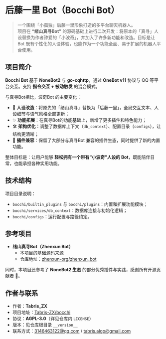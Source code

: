 # 后藤一里 Bot（Bocchi Bot）

> 一个围绕「小孤独」后藤一里形象打造的多平台聊天机器人。  
> 项目在 **“绪山真寻Bot”** 的源码基础上进行二次开发：将原本的「真寻」人设替换为作者钟爱的「小波奇」，并加入了许多新功能和改造。目标是让 Bot 既有个性化的人设体验，也能作为一个功能全面、易于扩展的机器人平台使用。  

## 项目简介
**Bocchi Bot** 基于 **NoneBot2** 与 **go-cqhttp**，通过 **OneBot v11** 协议与 QQ 等平台交互。支持 **指令交互 + 被动触发** 的混合模式。  

与真寻Bot相比，波奇Bot 的主要变化：  

- 🎸 **人设改造**：将原先的「绪山真寻」替换为「后藤一里」，全局交互文本、人设细节与语气风格全部更新；  
- ✨ **功能拓展**：在真寻Bot的功能基础上，新增了更多插件和特色能力；  
- 🛠 **架构优化**：调整了数据库上下文（`db_context`）、配置目录（`configs`），让结构更清晰；  
- 🔌 **插件兼容**：保留了大部分与真寻Bot 兼容的插件生态，同时提供了新的内置功能。 

整体目标是：让用户能够 **轻松拥有一个带有“小波奇”人设的 Bot**，既能陪伴日常，也能承担各种实用功能。  

## 技术结构
项目目录说明：  
- `bocchi/builtin_plugins` 与 `bocchi/plugins`：内置和扩展功能模块；  
- `bocchi/services/db_context`：数据库连接与初始化逻辑；  
- `bocchi/configs`：运行配置与路径约定。  

## 参考项目
- **绪山真寻Bot（Zhenxun Bot）**  
  - 本项目的基础源码来源  
  - 仓库地址：[zhenxun-org/zhenxun_bot](https://github.com/zhenxun-org/zhenxun_bot.git)  

同时，本项目还参考了 **NoneBot2 生态** 的部分优秀插件与实践，感谢所有开源贡献者 🙏。  

## 作者与联系
- 作者：**Tabris_ZX**  
- 项目地址：[Tabris-ZX/bocchi](https://github.com/Tabris-ZX/bocchi.git)  
- 协议：**AGPL-3.0**（详见仓库内 `LICENSE`）  
- 版本：见仓库根目录 `__version__`  
- 联系方式：3146463122@qq.com / tabris.algo@gmail.com  

